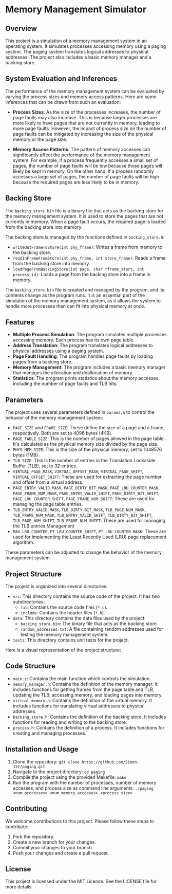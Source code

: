 # Memory Management Simulator

## Overview

This project is a simulation of a memory management system in an operating system. It simulates processes accessing memory using a paging system. The paging system translates logical addresses to physical addresses. The project also includes a basic memory manager and a backing store.

## System Evaluation and Inferences

The performance of the memory management system can be evaluated by varying the process sizes and memory access patterns. Here are some inferences that can be drawn from such an evaluation:

- **Process Sizes**: As the size of the processes increases, the number of page faults may also increase. This is because larger processes are more likely to have pages that are not currently in memory, leading to more page faults. However, the impact of process size on the number of page faults can be mitigated by increasing the size of the physical memory or the page size.

- **Memory Access Patterns**: The pattern of memory accesses can significantly affect the performance of the memory management system. For example, if a process frequently accesses a small set of pages, the number of page faults will be low because those pages will likely be kept in memory. On the other hand, if a process randomly accesses a large set of pages, the number of page faults will be high because the required pages are less likely to be in memory.



## Backing Store

The `backing_store.bin` file is a binary file that acts as the backing store for the memory management system. It is used to store the pages that are not currently in memory. When a page fault occurs, the required page is loaded from the backing store into memory.

The backing store is managed by the functions defined in `backing_store.h`:

- `writeOutFrameToStore(int phy_frame)`: Writes a frame from memory to the backing store.
- `readInFrameFromStore(int phy_frame, int store_frame)`: Reads a frame from the backing store into memory.
- `loadPageFromBackingStore(int page, char *frame_start, int process_id)`: Loads a page from the backing store into a frame in memory.

The `backing_store.bin` file is created and managed by the program, and its contents change as the program runs. It is an essential part of the simulation of the memory management system, as it allows the system to handle more processes than can fit into physical memory at once.
## Features

- **Multiple Process Simulation**: The program simulates multiple processes accessing memory. Each process has its own page table.
- **Address Translation**: The program translates logical addresses to physical addresses using a paging system.
- **Page Fault Handling**: The program handles page faults by loading pages from a backing store.
- **Memory Management**: The program includes a basic memory manager that manages the allocation and deallocation of memory.
- **Statistics**: The program prints statistics about the memory accesses, including the number of page faults and TLB hits.
## Parameters

The project uses several parameters defined in `params.h` to control the behavior of the memory management system:

- `PAGE_SIZE` and `FRAME_SIZE`: These define the size of a page and a frame, respectively. Both are set to 4096 bytes (4KB).
- `PAGE_TABLE_SIZE`: This is the number of pages allowed in the page table. It's calculated as the physical memory size divided by the page size.
- `PHYS_MEM_SIZE`: This is the size of the physical memory, set to 1048576 bytes (1MB).
- `TLB_SIZE`: This is the number of entries in the Translation Lookaside Buffer (TLB), set to 32 entries.
- `VIRTUAL_PAGE_MASK`, `VIRTUAL_OFFSET_MASK`, `VIRTUAL_PAGE_SHIFT`, `VIRTUAL_OFFSET_SHIFT`: These are used for extracting the page number and offset from a virtual address.
- `PAGE_ENTRY_VALID_MASK`, `PAGE_DIRTY_BIT_MASK`, `PAGE_LRU_COUNTER_MASK`, `PAGE_FRAME_NUM_MASK`, `PAGE_ENTRY_VALID_SHIFT`, `PAGE_DIRTY_BIT_SHIFT`, `PAGE_LRU_COUNTER_SHIFT`, `PAGE_FRAME_NUM_SHIFT`: These are used for managing the page table entries.
- `TLB_ENTRY_VALID_MASK`, `TLB_DIRTY_BIT_MASK`, `TLB_PAGE_NUM_MASK`, `TLB_FRAME_NUM_MASK`, `TLB_ENTRY_VALID_SHIFT`, `TLB_DIRTY_BIT_SHIFT`, `TLB_PAGE_NUM_SHIFT`, `TLB_FRAME_NUM_SHIFT`: These are used for managing the TLB entries.Management
- `MAX_LRU_COUNTER`, `PT_LRU_COUNTER_SHIFT`, `PT_LRU_COUNTER_MASK`: These are used for implementing the Least Recently Used (LRU) page replacement algorithm.

These parameters can be adjusted to change the behavior of the memory management system.


## Project Structure

The project is organized into several directories:

- `src`: This directory contains the source code of the project. It has two subdirectories:
    - `lib`: Contains the source code files (`*.c`).
    - `include`: Contains the header files (`*.h`).
- `data`: This directory contains the data files used by the project:
    - `backing_store.bin`: The binary file that acts as the backing store.
    - `random_addresses.txt`: A file containing random addresses used for testing the memory management system.
- `tests`: This directory contains unit tests for the project.

Here is a visual representation of the project structure:

## Code Structure

- `main.c`: Contains the main function which controls the simulation.
- `memory_manager.h`: Contains the definition of the memory manager. It includes functions for getting frames from the page table and TLB, updating the TLB, accessing memory, and loading pages into memory.
- `virtual_memory.h`: Contains the definition of the virtual memory. It includes functions for translating virtual addresses to physical addresses.
- `backing_store.h`: Contains the definition of the backing store. It includes functions for reading and writing to the backing store.
- `process.h`: Contains the definition of a process. It includes functions for creating and managing processes.

## Installation and Usage

1. Clone the repository: `git clone https://github.com/Simon-157/paging.git`
2. Navigate to the project directory: `cd paging`
3. Compile the project using the provided Makefile: `make`
4. Run the program with the number of processes, number of memory accesses, and process size as command line arguments: `./paging <num_processes> <num_memory_accesses> <process_size>`

## Contributing

We welcome contributions to this project. Please follow these steps to contribute:

1. Fork the repository.
2. Create a new branch for your changes.
3. Commit your changes to your branch.
4. Push your changes and create a pull request.

## License

This project is licensed under the MIT License. See the LICENSE file for more details.
